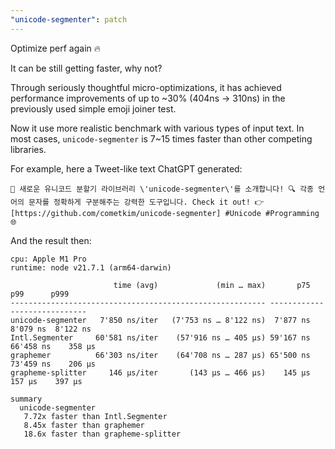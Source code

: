 ```yaml
---
"unicode-segmenter": patch
---
```


Optimize perf again 🔥

It can be still getting faster, why not?

Through seriously thoughtful micro-optimizations, it has achieved performance improvements of up to ~30% (404ns -> 310ns) in the previously used simple emoji joiner test.

Now it use more realistic benchmark with various types of input text. In most cases, `unicode-segmenter` is 7~15 times faster than other competing libraries.

For example, here a Tweet-like text ChatGPT generated:

```
🚀 새로운 유니코드 분할기 라이브러리 \'unicode-segmenter\'를 소개합니다! 🔍 각종 언어의 문자를 정확하게 구분해주는 강력한 도구입니다. Check it out! 👉 [https://github.com/cometkim/unicode-segmenter] #Unicode #Programming 🌐
```

And the result then:

```
cpu: Apple M1 Pro
runtime: node v21.7.1 (arm64-darwin)

                       time (avg)             (min … max)       p75       p99      p999
--------------------------------------------------------- -----------------------------
unicode-segmenter   7'850 ns/iter   (7'753 ns … 8'122 ns)  7'877 ns  8'079 ns  8'122 ns
Intl.Segmenter     60'581 ns/iter    (57'916 ns … 405 µs) 59'167 ns 66'458 ns    358 µs
graphemer          66'303 ns/iter    (64'708 ns … 287 µs) 65'500 ns 73'459 ns    206 µs
grapheme-splitter     146 µs/iter       (143 µs … 466 µs)    145 µs    157 µs    397 µs

summary
  unicode-segmenter
   7.72x faster than Intl.Segmenter
   8.45x faster than graphemer
   18.6x faster than grapheme-splitter
```
